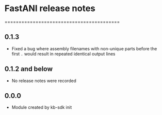 # FastANI release notes
=========================================

0.1.3
-----
* Fixed a bug where assembly filenames with non-unique parts before the first `.` would
  result in repeated identical output lines


0.1.2 and below
---------------
* No release notes were recorded

0.0.0
-----
* Module created by kb-sdk init
